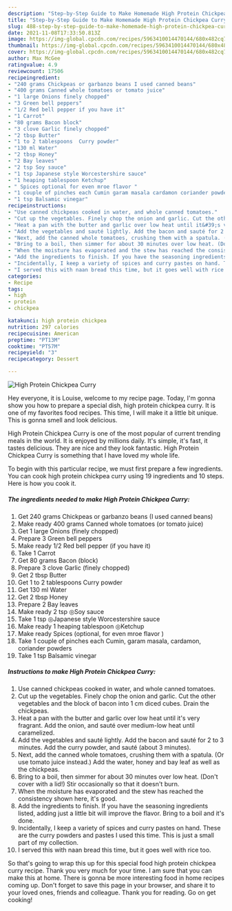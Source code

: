 ```yaml
---
description: "Step-by-Step Guide to Make Homemade High Protein Chickpea Curry"
title: "Step-by-Step Guide to Make Homemade High Protein Chickpea Curry"
slug: 488-step-by-step-guide-to-make-homemade-high-protein-chickpea-curry
date: 2021-11-08T17:33:50.813Z
image: https://img-global.cpcdn.com/recipes/5963410014470144/680x482cq70/high-protein-chickpea-curry-recipe-main-photo.jpg
thumbnail: https://img-global.cpcdn.com/recipes/5963410014470144/680x482cq70/high-protein-chickpea-curry-recipe-main-photo.jpg
cover: https://img-global.cpcdn.com/recipes/5963410014470144/680x482cq70/high-protein-chickpea-curry-recipe-main-photo.jpg
author: Max McGee
ratingvalue: 4.9
reviewcount: 17506
recipeingredient:
- "240 grams Chickpeas or garbanzo beans I used canned beans"
- "400 grams Canned whole tomatoes or tomato juice"
- "1 large Onions finely chopped"
- "3 Green bell peppers"
- "1/2 Red bell pepper if you have it"
- "1 Carrot"
- "80 grams Bacon block"
- "3 clove Garlic finely chopped"
- "2 tbsp Butter"
- "1 to 2 tablespoons  Curry powder"
- "130 ml Water"
- "2 tbsp Honey"
- "2 Bay leaves"
- "2 tsp Soy sauce"
- "1 tsp Japanese style Worcestershire sauce"
- "1 heaping tablespoon Ketchup"
- " Spices optional for even mroe flavor "
- "1 couple of pinches each Cumin garam masala cardamon coriander powders"
- "1 tsp Balsamic vinegar"
recipeinstructions:
- "Use canned chickpeas cooked in water, and whole canned tomatoes."
- "Cut up the vegetables. Finely chop the onion and garlic. Cut the other vegetables and the block of bacon into 1 cm diced cubes. Drain the chickpeas."
- "Heat a pan with the butter and garlic over low heat until it&#39;s very fragrant. Add the onion, and sauté over medium-low heat until caramelized."
- "Add the vegetables and sauté lightly. Add the bacon and sauté for 2 to 3 minutes. Add the curry powder, and sauté (about 3 minutes)."
- "Next, add the canned whole tomatoes, crushing them with a spatula. (Or use tomato juice instead.) Add the water, honey and bay leaf as well as the chickpeas."
- "Bring to a boil, then simmer for about 30 minutes over low heat. (Don&#39;t cover with a lid!) Stir occasionally so that it doesn&#39;t burn."
- "When the moisture has evaporated and the stew has reached the consistency shown here, it&#39;s good."
- "Add the ingredients to finish. If you have the seasoning ingredients listed, adding just a little bit will improve the flavor. Bring to a boil and it&#39;s done."
- "Incidentally, I keep a variety of spices and curry pastes on hand. These are the curry powders and pastes I used this time. This is just a small part of my collection."
- "I served this with naan bread this time, but it goes well with rice too."
categories:
- Recipe
tags:
- high
- protein
- chickpea

katakunci: high protein chickpea 
nutrition: 297 calories
recipecuisine: American
preptime: "PT13M"
cooktime: "PT57M"
recipeyield: "3"
recipecategory: Dessert

---
```



![High Protein Chickpea Curry](https://img-global.cpcdn.com/recipes/5963410014470144/680x482cq70/high-protein-chickpea-curry-recipe-main-photo.jpg)

Hey everyone, it is Louise, welcome to my recipe page. Today, I'm gonna show you how to prepare a special dish, high protein chickpea curry. It is one of my favorites food recipes. This time, I will make it a little bit unique. This is gonna smell and look delicious.



High Protein Chickpea Curry is one of the most popular of current trending meals in the world. It is enjoyed by millions daily. It's simple, it's fast, it tastes delicious. They are nice and they look fantastic. High Protein Chickpea Curry is something that I have loved my whole life.


To begin with this particular recipe, we must first prepare a few ingredients. You can cook high protein chickpea curry using 19 ingredients and 10 steps. Here is how you cook it.

<!--inarticleads1-->

##### The ingredients needed to make High Protein Chickpea Curry:

1. Get 240 grams Chickpeas or garbanzo beans (I used canned beans)
1. Make ready 400 grams Canned whole tomatoes (or tomato juice)
1. Get 1 large Onions (finely chopped)
1. Prepare 3 Green bell peppers
1. Make ready 1/2 Red bell pepper (if you have it)
1. Take 1 Carrot
1. Get 80 grams Bacon (block)
1. Prepare 3 clove Garlic (finely chopped)
1. Get 2 tbsp Butter
1. Get 1 to 2 tablespoons  Curry powder
1. Get 130 ml Water
1. Get 2 tbsp Honey
1. Prepare 2 Bay leaves
1. Make ready 2 tsp ◎Soy sauce
1. Take 1 tsp ◎Japanese style Worcestershire sauce
1. Make ready 1 heaping tablespoon ◎Ketchup
1. Make ready  Spices (optional, for even mroe flavor )
1. Take 1 couple of pinches each Cumin, garam masala, cardamon, coriander powders
1. Take 1 tsp Balsamic vinegar




<!--inarticleads2-->

##### Instructions to make High Protein Chickpea Curry:

1. Use canned chickpeas cooked in water, and whole canned tomatoes.
1. Cut up the vegetables. Finely chop the onion and garlic. Cut the other vegetables and the block of bacon into 1 cm diced cubes. Drain the chickpeas.
1. Heat a pan with the butter and garlic over low heat until it&#39;s very fragrant. Add the onion, and sauté over medium-low heat until caramelized.
1. Add the vegetables and sauté lightly. Add the bacon and sauté for 2 to 3 minutes. Add the curry powder, and sauté (about 3 minutes).
1. Next, add the canned whole tomatoes, crushing them with a spatula. (Or use tomato juice instead.) Add the water, honey and bay leaf as well as the chickpeas.
1. Bring to a boil, then simmer for about 30 minutes over low heat. (Don&#39;t cover with a lid!) Stir occasionally so that it doesn&#39;t burn.
1. When the moisture has evaporated and the stew has reached the consistency shown here, it&#39;s good.
1. Add the ingredients to finish. If you have the seasoning ingredients listed, adding just a little bit will improve the flavor. Bring to a boil and it&#39;s done.
1. Incidentally, I keep a variety of spices and curry pastes on hand. These are the curry powders and pastes I used this time. This is just a small part of my collection.
1. I served this with naan bread this time, but it goes well with rice too.




So that's going to wrap this up for this special food high protein chickpea curry recipe. Thank you very much for your time. I am sure that you can make this at home. There is gonna be more interesting food in home recipes coming up. Don't forget to save this page in your browser, and share it to your loved ones, friends and colleague. Thank you for reading. Go on get cooking!
